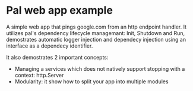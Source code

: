 # Pal web app example

A simple web app that pings google.com from an http endpoint handler. It utilizes pal's dependency lifecycle managemant:
Init, Shutdown and Run, demostrates automatic logger injection and dependecy injection using an interface as
a dependecy identifier. 

It also demostrates 2 important concepts:

- Managing a services which does not natively support stopping with a context: http.Server
- Modularity: it show how to split your app into multiple modules
